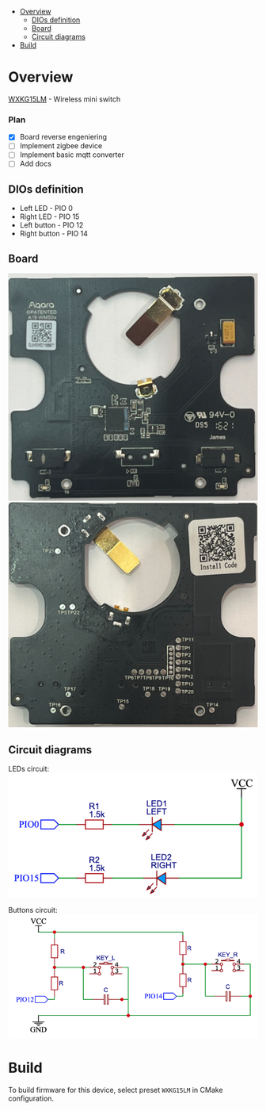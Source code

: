 - [Overview](#overview)
  - [DIOs definition](#dios-definition)
  - [Board](#board)
  - [Circuit diagrams](#circuit-diagrams)
- [Build](#build)

# Overview
[WXKG15LM](https://www.zigbee2mqtt.io/devices/WXKG15LM.html) - Wireless mini switch

### Plan
- [x] Board reverse engeniering
- [ ] Implement zigbee device
- [ ] Implement basic mqtt converter
- [ ] Add docs

## DIOs definition
- Left LED - PIO 0
- Right LED - PIO 15
- Left button - PIO 12
- Right button - PIO 14

## Board
![Board Front](/images/WXKG15LM/board_front.png)
![Board Back](/images/WXKG15LM/board_back.png)

## Circuit diagrams
LEDs circuit: </br>
![LEDs circuit](/images/WXKG15LM/leds_circuit.png)

Buttons circuit:</br>
![Buttons circuit](/images/WXKG15LM/buttons_circuit.png)

# Build
To build firmware for this device, select preset `WXKG15LM` in CMake configuration.
